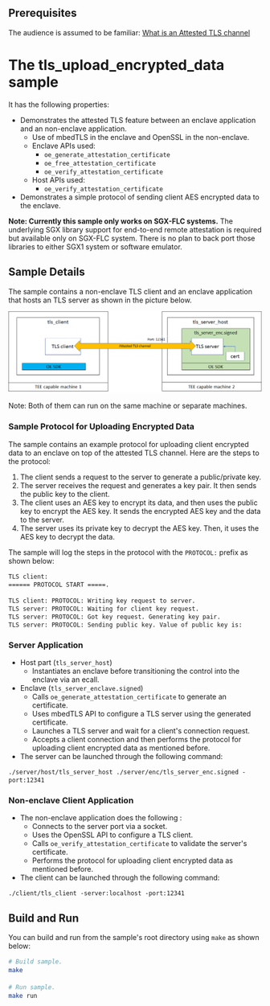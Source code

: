 ## Prerequisites
 The audience is assumed to be familiar:
 [What is an Attested TLS channel](AttestedTLSREADME.md#what-is-an-attested-tls-channel)

# The tls_upload_encrypted_data sample

It has the following properties:

- Demonstrates the attested TLS feature between an enclave application and an non-enclave application.
  - Use of mbedTLS in the enclave and OpenSSL in the non-enclave.
  - Enclave APIs used:
    - `oe_generate_attestation_certificate`
    - `oe_free_attestation_certificate`
    - `oe_verify_attestation_certificate`
  - Host APIs used:
    - `oe_verify_attestation_certificate`
- Demonstrates a simple protocol of sending client AES encrypted data to the enclave.

**Note: Currently this sample only works on SGX-FLC systems.** The underlying SGX library support for end-to-end remote attestation is required but available only on SGX-FLC system. There is no plan to back port those libraries to either SGX1 system or software emulator.

## Sample Details

The sample contains a non-enclave TLS client and an enclave application that hosts an TLS server as shown in the picture below.

 ![Attested TLS channel between a non enclave application and an enclave](tls_between_non_enclave_enclave.png)

Note: Both of them can run on the same machine or separate machines.

### Sample Protocol for Uploading Encrypted Data

The sample contains an example protocol for uploading client encrypted data to an enclave on top of the attested TLS channel. Here are the steps to the protocol:
  1. The client sends a request to the server to generate a public/private key.
  2. The server receives the request and generates a key pair. It then sends the public key to the client.
  3. The client uses an AES key to encrypt its data, and then uses the public key to encrypt the AES key. It sends the encrypted AES key and the data to the server.
  4. The server uses its private key to decrypt the AES key. Then, it uses the AES key to decrypt the data.

The sample will log the steps in the protocol with the `PROTOCOL:` prefix as shown below:
```
TLS client:
====== PROTOCOL START =====.

TLS client: PROTOCOL: Writing key request to server.
TLS server: PROTOCOL: Waiting for client key request.
TLS server: PROTOCOL: Got key request. Generating key pair.
TLS server: PROTOCOL: Sending public key. Value of public key is:
```

### Server Application
  - Host part (`tls_server_host`)
    - Instantiates an enclave before transitioning the control into the enclave via an ecall.
  - Enclave (`tls_server_enclave.signed`)
    - Calls `oe_generate_attestation_certificate` to generate an certificate.
    - Uses mbedTLS API to configure a TLS server using the generated certificate.
    - Launches a TLS server and wait for a client's connection request.
    - Accepts a client connection and then performs the protocol for uploading client encrypted data as mentioned before.
  - The server can be launched through the following command:
```
./server/host/tls_server_host ./server/enc/tls_server_enc.signed -port:12341
```

### Non-enclave Client Application
 - The non-enclave application does the following :
   -  Connects to the server port via a socket.
   - Uses the OpenSSL API to configure a TLS client.
   - Calls `oe_verify_attestation_certificate` to validate the server's certificate.
   - Performs the protocol for uploading client encrypted data as mentioned before.
 - The client can be launched through the following command:
```
./client/tls_client -server:localhost -port:12341
```

## Build and Run

You can build and run from the sample's root directory using `make` as shown below:
```bash
# Build sample.
make

# Run sample.
make run
```